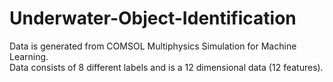 # Underwater-Object-Identification
Data is generated from COMSOL Multiphysics Simulation for Machine Learning.\
Data consists of 8 different labels and is a 12 dimensional data (12 features).

